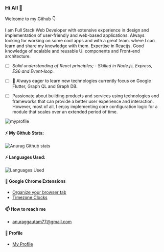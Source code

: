 ### Hi All 👋 

 Welcome to my Github :point_down:

I am Full Stack Web Developer with extensive experience in design and implementation of user-friendly and web-based applications. Always looking for working on some cool apps and with a great team. where I can learn and share my knowledge with them. Expertise in Reactjs. Good knowledge of scalable and reusable UI components and Front-end architecture.

- [ ] *Solid understanding of React principles; - Skilled in Node.js, Express, ES6 and Event-loop.*

- [ ] 🔭 Always eager to learn new technologies currently focus on Google Flutter, Graph QL and Graph DB.

- [ ] Passionate about building products and services using technologies and frameworks that can provide a better user experience and interaction.
However, most of all, I enjoy implementing core configuration logic for a module that scales over an extended period of time.



![myprofile](/myprofile.png)


#### ⚡ My Github Stats:
![Anurag Github stats](https://github-readme-stats.vercel.app/api?username=anuraggautam77&show_icons=true&theme=onedark) 

#### ⚡ Languages Used: 
![Languages Used](https://github-readme-stats.vercel.app/api/top-langs/?username=anuraggautam77&layout=compact)

#### 🔭 Google Chrome Extensions  
 -  [Organize your browser tab](https://bit.ly/391jVrZ)
 -  [Timezone Clocks](https://chrome.google.com/webstore/detail/timezone-clocks/fkbjcjdjjklgepfkbfoaghpakbkbmnak)
#### 📫 How to reach me
 - anuraggautam77@gmail.com
#### :man: Profile 
 -  [My Profile](http://anuraggautam77.github.io/)

<!--

Here are some ideas to get you started:

- 🔭 I’m currently working on ...
- 🌱 I’m currently learning ...
- 👯 I’m looking to collaborate on ...
- 🤔 I’m looking for help with ...
- 💬 Ask me about ...
- 📫 How to reach me: ...
- 😄 Pronouns: ... 👋
- ⚡ Fun fact: ...
 -->
